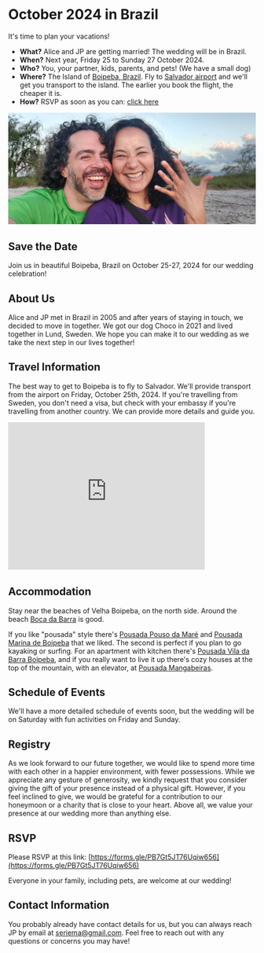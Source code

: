 # October 2024 in Brazil

It's time to plan your vacations!

* **What?** Alice and JP are getting married! The wedding will be in Brazil.
* **When?** Next year, Friday 25 to Sunday 27 October 2024.
* **Who?** You, your partner, kids, parents, and pets! (We have a small dog)
* **Where?** The Island of [Boipeba, Brazil](https://goo.gl/maps/Gyozhw6E7Wx376dP8). Fly to [Salvador airport](https://goo.gl/maps/AFwTTmQ3w5ELiNnr8) and we'll get you transport to the island. The earlier you book the flight, the cheaper it is.
* **How?** RSVP as soon as you can: [click here](https://forms.gle/PB7Gt5JT76Uqiw656)

![Alice showing off her engagement ring made of coconut fibers](getting-engaged.jpg)

## Save the Date

Join us in beautiful Boipeba, Brazil on October 25-27, 2024 for our wedding celebration!

## About Us

Alice and JP met in Brazil in 2005 and after years of staying in touch, we decided to move in together. We got our dog Choco in 2021 and lived together in Lund, Sweden. We hope you can make it to our wedding as we take the next step in our lives together!

## Travel Information

The best way to get to Boipeba is to fly to Salvador. We'll provide transport from the airport on Friday, October 25th, 2024. If you're travelling from Sweden, you don't need a visa, but check with your embassy if you're travelling from another country. We can provide more details and guide you.

<iframe src="https://www.google.com/maps/embed?pb=!1m14!1m8!1m3!1d14842.75796451245!2d-38.932987384346916!3d-13.586292010823989!3m2!1i1024!2i768!4f13.1!3m3!1m2!1s0x73e61b88b1de1a5%3A0x5b5b68da70db5e03!2sPraia%20Boca%20da%20Barra!5e1!3m2!1sen!2sse!4v1681123068505!5m2!1sen!2sse" width="400" height="300" style="border:0;" allowfullscreen="" loading="lazy" referrerpolicy="no-referrer-when-downgrade"></iframe>

## Accommodation

Stay near the beaches of Velha Boipeba, on the north side. Around the beach [Boca da Barra](https://goo.gl/maps/tJuJ45CgrtzN98vB7) is good.

If you like "pousada" style there's [Pousada Pouso da Maré](https://goo.gl/maps/N3p6NQ7C7sP2BiC56) and [Pousada Marina de Boipeba](https://goo.gl/maps/h3ou3yWtppK3FgUU8) that we liked. The second is perfect if you plan to go kayaking or surfing. For an apartment with kitchen there's [Pousada Vila da Barra Boipeba](https://goo.gl/maps/hgGJsdCp73HNeRp56), and if you really want to live it up there's cozy houses at the top of the mountain, with an elevator, at [Pousada Mangabeiras](https://goo.gl/maps/Bh4mY6bEr8FXrpqA9).

## Schedule of Events

We'll have a more detailed schedule of events soon, but the wedding will be on Saturday with fun activities on Friday and Sunday.

## Registry

As we look forward to our future together, we would like to spend more time with each other in a happier environment, with fewer possessions. While we appreciate any gesture of generosity, we kindly request that you consider giving the gift of your presence instead of a physical gift. However, if you feel inclined to give, we would be grateful for a contribution to our honeymoon or a charity that is close to your heart. Above all, we value your presence at our wedding more than anything else.

## RSVP

Please RSVP at this link: [https://forms.gle/PB7Gt5JT76Uqiw656](https://forms.gle/PB7Gt5JT76Uqiw656)

Everyone in your family, including pets, are welcome at our wedding!

## Contact Information

You probably already have contact details for us, but you can always reach JP by email at seriema@gmail.com. Feel free to reach out with any questions or concerns you may have!
